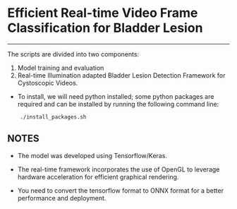 # Efficient Real-time Video Frame Classification for Bladder Lesion
------
The scripts are divided into two components:
1. Model training and evaluation
2. Real-time Illumination adapted Bladder Lesion Detection Framework for Cystoscopic Videos.

- To install, we will need python installed; some python packages are required and can be installed by running the following command line:
```
    ./install_packages.sh
```

## NOTES
- The model was developed using Tensorflow/Keras.

- The real-time framework incorporates the use of OpenGL to leverage hardware acceleration for efficient graphical rendering.

- You need to convert the tensorflow format to ONNX format for a better performance and deployment.